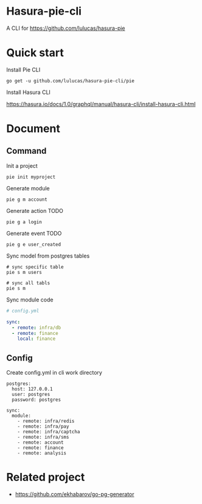 # Hasura-pie-cli

A CLI for https://github.com/lulucas/hasura-pie

# Quick start

Install Pie CLI

```
go get -u github.com/lulucas/hasura-pie-cli/pie
```

Install Hasura CLI

https://hasura.io/docs/1.0/graphql/manual/hasura-cli/install-hasura-cli.html

# Document

## Command

Init a project

```
pie init myproject
```

Generate module

```
pie g m account
```

Generate action TODO

```
pie g a login
```

Generate event TODO

```
pie g e user_created
```

Sync model from postgres tables

```
# sync specific table
pie s m users

# sync all tabls
pie s m
```


Sync module code
```yaml
# config.yml

sync:
  - remote: infra/db
  - remote: finance
    local: finance
```

## Config

Create config.yml in cli work directory

```
postgres:
  host: 127.0.0.1
  user: postgres
  password: postgres

sync:
  module:
    - remote: infra/redis
    - remote: infra/pay
    - remote: infra/captcha
    - remote: infra/sms
    - remote: account
    - remote: finance
    - remote: analysis

```

# Related project

* https://github.com/ekhabarov/go-pg-generator
